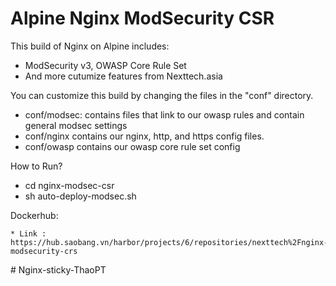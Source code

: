 # Alpine Nginx ModSecurity CSR

This build of Nginx on Alpine includes:

  * ModSecurity v3, OWASP Core Rule Set
  * And more cutumize features from Nexttech.asia

You can customize this build by changing the files in the "conf" directory.

  * conf/modsec: contains files that link to our owasp rules and contain general modsec settings
  * conf/nginx contains our nginx, http, and https config files.
  * conf/owasp contains our owasp core rule set config

How to Run?
  * cd nginx-modsec-csr
  * sh auto-deploy-modsec.sh
  
Dockerhub:

	* Link : https://hub.saobang.vn/harbor/projects/6/repositories/nexttech%2Fnginx-modsecurity-crs
#   N g i n x - s t i c k y - T h a o P T  
 